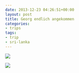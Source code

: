 ```yaml
---
date: 2013-12-23 04:26:51+00:00
layout: post
title: Georg endlich angekommen
categories:
- trips
tags:
- trip
- sri-lanka
---
```


[![](http://clemi.ag3r.at/wp-content/uploads/2013/12/wpid-Photo-22.12.2013-1314.jpg)](http://clemi.ag3r.at/wp-content/uploads/2013/12/wpid-Photo-22.12.2013-1314.jpg)





[![](http://clemi.ag3r.at/wp-content/uploads/2013/12/wpid-Photo-22.12.2013-1318.jpg)](http://clemi.ag3r.at/wp-content/uploads/2013/12/wpid-Photo-22.12.2013-1318.jpg)




